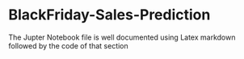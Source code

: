 # BlackFriday-Sales-Prediction
The Jupter Notebook file is well documented using Latex markdown followed by the code of that section
